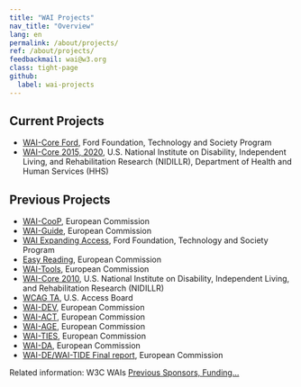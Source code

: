 ```yaml
---
title: "WAI Projects"
nav_title: "Overview"
lang: en
permalink: /about/projects/
ref: /about/projects/
feedbackmail: wai@w3.org
class: tight-page
github:
  label: wai-projects
---
```


## Current Projects

   * [WAI-Core Ford](/about/projects/wai-core-ford/), Ford Foundation, Technology and Society Program
   * [WAI-Core 2015, 2020](/about/projects/wai-core-2015/), U.S. National Institute on Disability, Independent Living, and Rehabilitation Research (NIDILLR), Department of Health and Human Services (HHS)

## Previous Projects

   * [WAI-CooP](/about/projects/wai-coop/), European Commission
   * [WAI-Guide](/about/projects/wai-guide/), European Commission
   * [WAI Expanding Access](/expand-access/), Ford Foundation, Technology and Society Program
   * [Easy Reading](/about/projects/easy-reading/), European Commission 
   * [WAI-Tools](/about/projects/wai-tools/), European Commission
   * [WAI-Core 2010](https://www.w3.org/WAI/CORE/), U.S. National Institute on Disability, Independent Living, and Rehabilitation Research (NIDILLR)
   * [WCAG TA](https://www.w3.org/WAI/WCAGTA/), U.S. Access Board
   * [WAI-DEV](https://www.w3.org/WAI/DEV), European Commission
   * [WAI-ACT](https://www.w3.org/WAI/ACT/), European Commission
   * [WAI-AGE](https://www.w3.org/WAI/WAI-AGE/), European Commission
   * [WAI-TIES](https://www.w3.org/WAI/TIES/), European Commission
   * [WAI-DA](https://www.w3.org/WAI/WAIDA/), European Commission
   * [WAI-DE/WAI-TIDE Final report](https://www.w3.org/WAI/TIDE/FR2.htm), European Commission

Related information: W3C WAIs [Previous Sponsors, Funding...](/about/sponsoring/#previous-sponsors-funding-contributors-fellows)
